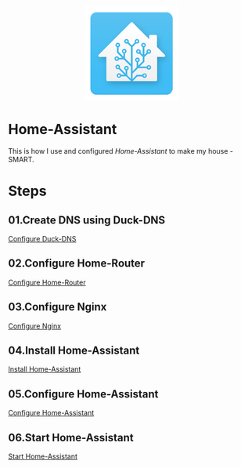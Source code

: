 <p align="center">
  <img src="img/hass.png"> </image>
</p>

# Home-Assistant

This is how I use and configured *Home-Assistant* to make my house - SMART.

# Steps

## 01.Create DNS using Duck-DNS

[Configure Duck-DNS](https://github.com/sandeeplamb/Home-Assistant/tree/feature/home-assistant-run)

## 02.Configure Home-Router

[Configure Home-Router](https://github.com/sandeeplamb/Home-Assistant/tree/feature/home-assistant-run)

## 03.Configure Nginx

[Configure Nginx](https://github.com/sandeeplamb/Home-Assistant/tree/feature/home-assistant-run)

## 04.Install Home-Assistant

[Install Home-Assistant](https://github.com/sandeeplamb/Home-Assistant/tree/feature/home-assistant-run)

## 05.Configure Home-Assistant

[Configure Home-Assistant](https://github.com/sandeeplamb/Home-Assistant/tree/feature/home-assistant-run)

## 06.Start Home-Assistant

[Start Home-Assistant](https://github.com/sandeeplamb/Home-Assistant/tree/feature/home-assistant-run)